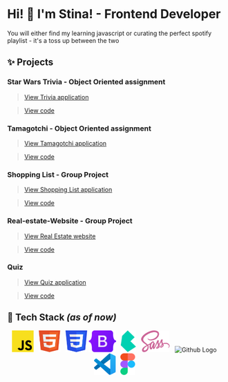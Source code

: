 
# Hi! 👋 I'm Stina! - Frontend Developer

You will either find my learning javascript or curating the perfect spotify playlist - it's a toss up between the two

## ✨ Projects

### Star Wars Trivia - Object Oriented assignment
> [View Trivia application](https://stormstina.github.io/star-wars-trivia/)

> [View code](https://github.com/stormstina/star-wars-trivia)

### Tamagotchi - Object Oriented assignment
> [View Tamagotchi application](https://stormstina.github.io/tamagotchi/)

> [View code](https://github.com/stormstina/tamagotchi)

### Shopping List - Group Project
> [View Shopping List application](https://stormstina.github.io/my-lists/index.html)

> [View code](https://github.com/stormstina/my-lists)

### Real-estate-Website - Group Project
> [View Real Estate website](https://stormstina.github.io/Real-Estate-website/)

> [View code](https://github.com/stormstina/Real-Estate-website)

### Quiz
> [View Quiz application](https://stormstina.github.io/Ankademin-quiz/)

> [View code](https://github.com/stormstina/Ankademin-quiz)

## 🧰 Tech Stack *(as of now)*
<div align="center">

<img  src="JsLogo.svg" alt="JavaScript Logo" width="50" height="50"/> &nbsp;
<img  src="HtmlLogo.svg" alt="HTML Logo" width="50" height="50"/> &nbsp;
<img  src="CssLogo.svg" alt="CSS" width="50" height="50"/>
<img  src="BootstrapLogo.svg" alt="Bootstrap Logo" height="50"/> &nbsp;
<img  src="BulmaLogo.svg" alt="Bulma Logo" height="50"/> &nbsp;
<img  src="SassLogo.svg" alt="Sass Logo" height="50"/> &nbsp;
<img  src="https://github.com/CyrisXD/CyrisXD/raw/master/assets/Github.png" alt="Github Logo"/> &nbsp;
<img  src="https://raw.githubusercontent.com/devicons/devicon/1119b9f84c0290e0f0b38982099a2bd027a48bf1/icons/vscode/vscode-original.svg" alt="VSCode" width="50" height="50"/> &nbsp;
<img  src="FigmaLogo.svg" alt="Figma Logo" height="50"/> &nbsp;
 
</div>
